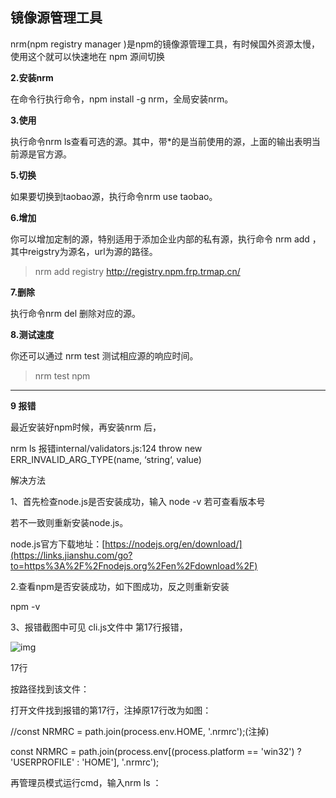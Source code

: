 ## 镜像源管理工具

nrm(npm registry manager )是npm的镜像源管理工具，有时候国外资源太慢，使用这个就可以快速地在 npm 源间切换

**2.安装nrm**

在命令行执行命令，npm install -g nrm，全局安装nrm。

**3.使用**

执行命令nrm ls查看可选的源。其中，带*的是当前使用的源，上面的输出表明当前源是官方源。

**5.切换**

如果要切换到taobao源，执行命令nrm use taobao。

**6.增加**

你可以增加定制的源，特别适用于添加企业内部的私有源，执行命令 nrm add <registry> <url>，其中reigstry为源名，url为源的路径。

> nrm add registry http://registry.npm.frp.trmap.cn/

**7.删除**

执行命令nrm del <registry>删除对应的源。

**8.测试速度**

你还可以通过 nrm test 测试相应源的响应时间。

> nrm test npm                                                               

------

**9 报错**

最近安装好npm时候，再安装nrm 后，

nrm ls 报错internal/validators.js:124 throw new ERR_INVALID_ARG_TYPE(name, ‘string‘, value)

解决方法

1、首先检查node.js是否安装成功，输入 node -v 若可查看版本号

若不一致则重新安装node.js。

node.js官方下载地址：[https://nodejs.org/en/download/](https://links.jianshu.com/go?to=https%3A%2F%2Fnodejs.org%2Fen%2Fdownload%2F)

2.查看npm是否安装成功，如下图成功，反之则重新安装

npm -v

3、报错截图中可见 cli.js文件中 第17行报错，

![img](https:////upload-images.jianshu.io/upload_images/13658013-4b06b0dfcac36348.png?imageMogr2/auto-orient/strip|imageView2/2/w/720/format/webp)

17行

按路径找到该文件：

打开文件找到报错的第17行，注掉原17行改为如图：

//const NRMRC = path.join(process.env.HOME, '.nrmrc');(注掉)

const NRMRC = path.join(process.env[(process.platform == 'win32') ? 'USERPROFILE' : 'HOME'], '.nrmrc');

再管理员模式运行cmd，输入nrm ls ：